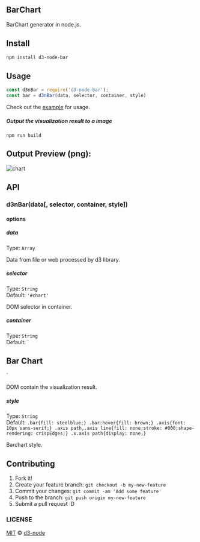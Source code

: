 ## BarChart

BarChart generator in node.js.


## Install

```bash
npm install d3-node-bar
```

## Usage

```js
const d3nBar = require('d3-node-bar');
const bar = d3nBar(data, selector, container, style)
```

Check out the [example](./example) for usage.

##### Output the visualization result to a image

```
npm run build
```

## Output Preview (png):

![chart](dist/output.png)


## API

### d3nBar(data[, selector, container, style])

#### options

##### data

Type: `Array`<br>

Data from file or web processed by d3 library.

##### selector

Type: `String`<br>
Default: `'#chart'`

DOM selector in container.

##### container

Type: `String`<br>
Default: `
<div id="container">
  <h2>Bar Chart</h2>
  <div id="chart"></div>
</div>
`

DOM contain the visualization result.

##### style

Type: `String`<br>
Default: `
.bar{fill: steelblue;}
.bar:hover{fill: brown;}
.axis{font: 10px sans-serif;}
.axis path,.axis line{fill: none;stroke: #000;shape-rendering: crispEdges;}
.x.axis path{display: none;}
`

Barchart style.


## Contributing

1. Fork it!
2. Create your feature branch: `git checkout -b my-new-feature`
3. Commit your changes: `git commit -am 'Add some feature'`
4. Push to the branch: `git push origin my-new-feature`
5. Submit a pull request :D


### LICENSE

[MIT](LICENSE) &copy; [d3-node](https://github.com/d3-node)
